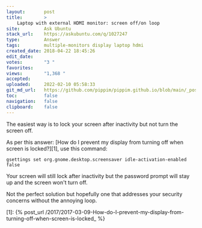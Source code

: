 ```yaml
---
layout:       post
title:        >
    Laptop with external HDMI monitor: screen off/on loop
site:         Ask Ubuntu
stack_url:    https://askubuntu.com/q/1027247
type:         Answer
tags:         multiple-monitors display laptop hdmi
created_date: 2018-04-22 18:45:26
edit_date:    
votes:        "3 "
favorites:    
views:        "1,368 "
accepted:     
uploaded:     2022-02-10 05:58:33
git_md_url:   https://github.com/pippim/pippim.github.io/blob/main/_posts/2018/2018-04-22-Laptop-with-external-HDMI-monitor_-screen-off_on-loop.md
toc:          false
navigation:   false
clipboard:    false
---
```


The easiest way is to lock your screen after inactivity but not turn the screen off.

As per this answer: [How do I prevent my display from turning off when screen is locked?][1], use this command:

``` 
gsettings set org.gnome.desktop.screensaver idle-activation-enabled false
```

Your screen will still lock after inactivity but the password prompt will stay up and the screen won't turn off.

Not the perfect solution but hopefully one that addresses your security concerns without the annoying loop.


  [1]: {% post_url /2017/2017-03-09-How-do-I-prevent-my-display-from-turning-off-when-screen-is-locked_ %}

